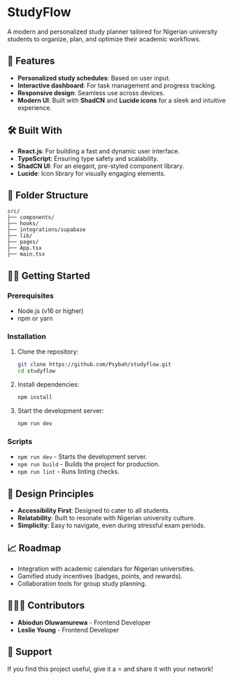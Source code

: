 # StudyFlow

A modern and personalized study planner tailored for Nigerian university students to organize, plan, and optimize their academic workflows.

## 🚀 Features

- **Personalized study schedules**: Based on user input.
- **Interactive dashboard**: For task management and progress tracking.
- **Responsive design**: Seamless use across devices.
- **Modern UI**: Built with **ShadCN** and **Lucide icons** for a sleek and intuitive experience.

## 🛠️ Built With

- **React.js**: For building a fast and dynamic user interface.
- **TypeScript**: Ensuring type safety and scalability.
- **ShadCN UI**: For an elegant, pre-styled component library.
- **Lucide**: Icon library for visually engaging elements.

## 📂 Folder Structure

```
src/
├── components/  
├── hooks/
├── integrations/supabase 
├── lib/
├── pages/
├── App.tsx
├── main.tsx
```

## 🏃‍♀️ Getting Started

### Prerequisites

- Node.js (v16 or higher)
- npm or yarn

### Installation

1. Clone the repository:

   ```bash
   git clone https://github.com/Psybah/studyflow.git
   cd studyflow
   ```

2. Install dependencies:

   ```bash
   npm install
   ```

3. Start the development server:

   ```bash
   npm run dev
   ```

### Scripts

- `npm run dev` - Starts the development server.
- `npm run build` - Builds the project for production.
- `npm run lint` - Runs linting checks.

## 🎨 Design Principles

- **Accessibility First**: Designed to cater to all students.
- **Relatability**: Built to resonate with Nigerian university culture.
- **Simplicity**: Easy to navigate, even during stressful exam periods.

## 📈 Roadmap

- Integration with academic calendars for Nigerian universities.
- Gamified study incentives (badges, points, and rewards).
- Collaboration tools for group study planning.

## 🧑‍🤝‍🧑 Contributors

- **Abiodun Oluwamurewa** - Frontend Developer
- **Leslie Young** - Frontend Developer

## 🌟 Support

If you find this project useful, give it a ⭐️ and share it with your network!
